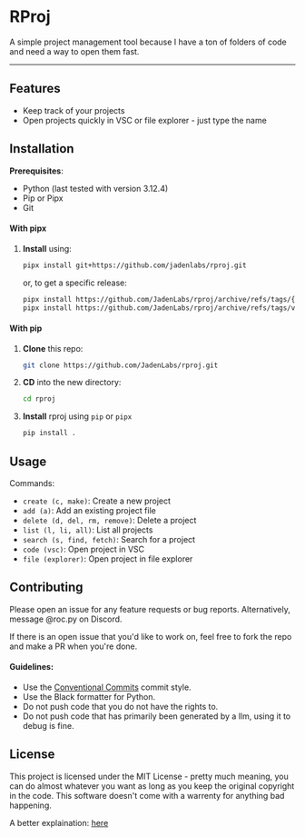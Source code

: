 # RProj

A simple project management tool because I have a ton of folders of code and need a way to open them fast.

---

## Features

-   Keep track of your projects
-   Open projects quickly in VSC or file explorer - just type the name

## Installation

**Prerequisites**:

-   Python (last tested with version 3.12.4)
-   Pip or Pipx
-   Git

#### With pipx

1. **Install** using:
    ```bash
    pipx install git+https://github.com/jadenlabs/rproj.git
    ```
    or, to get a specific release:
    ```bash
    pipx install https://github.com/JadenLabs/rproj/archive/refs/tags/{release}.zip
    pipx install https://github.com/JadenLabs/rproj/archive/refs/tags/v0.2.0.zip
    ```

#### With pip

1. **Clone** this repo:
    ```bash
    git clone https://github.com/JadenLabs/rproj.git
    ```
2. **CD** into the new directory:
    ```bash
    cd rproj
    ```
3. **Install** rproj using `pip` or `pipx`
    ```bash
    pip install .
    ```

## Usage

Commands:

-   `create (c, make)`: Create a new project
-   `add (a)`: Add an existing project file
-   `delete (d, del, rm, remove)`: Delete a project
-   `list (l, li, all)`: List all projects
-   `search (s, find, fetch)`: Search for a project
-   `code (vsc)`: Open project in VSC
-   `file (explorer)`: Open project in file explorer

## Contributing

Please open an issue for any feature requests or bug reports. Alternatively, message @roc.py on Discord.

If there is an open issue that you'd like to work on, feel free to fork the repo and make a PR when you're done.

#### Guidelines:

-   Use the [Conventional Commits](https://www.conventionalcommits.org/en/v1.0.0/) commit style.
-   Use the Black formatter for Python.
-   Do not push code that you do not have the rights to.
-   Do not push code that has primarily been generated by a llm, using it to debug is fine.

## License

This project is licensed under the MIT License - pretty much meaning, you can do almost whatever you want as long as you keep the original copyright in the code. This software doesn't come with a warrenty for anything bad happening.

A better explaination: [here](https://www.tldrlegal.com/license/mit-license)
